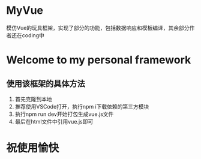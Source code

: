 # MyVue
模仿Vue的玩具框架，实现了部分的功能，包括数据响应和模板编译，其余部分作者还在coding中
# Welcome to my personal framework
## 使用该框架的具体方法
1. 首先克隆到本地
2. 推荐使用VSCode打开，执行npm i下载依赖的第三方模块
3. 执行npm run dev开始打包生成vue.js文件
4. 最后在html文件中引用vue.js即可

# 祝使用愉快
